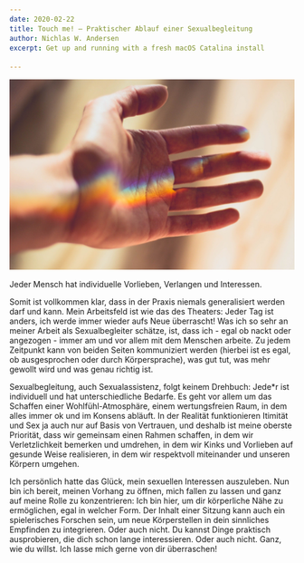 ```yaml
---
date: 2020-02-22
title: Touch me! — Praktischer Ablauf einer Sexualbegleitung
author: Nichlas W. Andersen
excerpt: Get up and running with a fresh macOS Catalina install

---
```

![](/uploads/hand-2326058_1920.jpg)

Jeder Mensch hat individuelle Vorlieben, Verlangen und Interessen.

Somit ist vollkommen klar, dass in der Praxis niemals generalisiert werden darf und kann. Mein Arbeitsfeld ist wie das des Theaters: Jeder Tag ist anders, ich werde immer wieder aufs Neue überrascht! Was ich so sehr an meiner Arbeit als Sexualbegleiter schätze, ist, dass ich - egal ob nackt oder angezogen - immer am und vor allem mit dem Menschen arbeite. Zu jedem Zeitpunkt kann von beiden Seiten kommuniziert werden (hierbei ist es egal, ob ausgesprochen oder durch Körpersprache), was gut tut, was mehr gewollt wird und was genau richtig ist.

Sexualbegleitung, auch Sexualassistenz, folgt keinem Drehbuch: Jede*r ist individuell und hat unterschiedliche Bedarfe. Es geht vor allem um das Schaffen einer Wohlfühl-Atmosphäre, einem wertungsfreien Raum, in dem alles immer ok und im Konsens abläuft. In der Realität funktionieren Itimität und Sex ja auch nur auf Basis von Vertrauen, und deshalb ist meine oberste Priorität, dass wir gemeinsam einen Rahmen schaffen, in dem wir Verletzlichkeit bemerken und umdrehen, in dem wir Kinks und Vorlieben auf gesunde Weise realisieren, in dem wir respektvoll miteinander und unseren Körpern umgehen.

Ich persönlich hatte das Glück, mein sexuellen Interessen auszuleben. Nun bin ich bereit, meinen Vorhang zu öffnen, mich fallen zu lassen und ganz auf meine Rolle zu konzentrieren: Ich bin hier, um dir körperliche Nähe zu ermöglichen, egal in welcher Form. Der Inhalt einer Sitzung kann auch ein spielerisches Forschen sein, um neue Körperstellen in dein sinnliches Empfinden zu integrieren. Oder auch nicht. Du kannst Dinge praktisch ausprobieren, die dich schon lange interessieren. Oder auch nicht. Ganz, wie du willst. Ich lasse mich gerne von dir überraschen!
